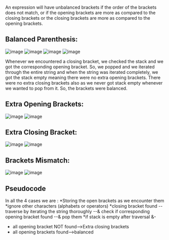 An expression will have unbalanced brackets if the order of the brackets does not match, 
or if the opening brackets are more as compared to the closing brackets 
or the closing brackets are more as compared to the opening brackets. 

## Balanced Parenthesis:

![image](https://user-images.githubusercontent.com/93143005/148371589-9f16f933-e11a-4f03-9cc2-bc97561bcfa2.png)
![image](https://user-images.githubusercontent.com/93143005/148371638-9314f1b7-e9cd-4ddf-a5ef-58b37fa2dd3e.png)
![image](https://user-images.githubusercontent.com/93143005/148371663-f9326aa9-8eef-4608-8a56-554796a041c5.png)
![image](https://user-images.githubusercontent.com/93143005/148371680-269ca41e-4bbe-41b8-b9ba-cb426ec8b822.png)

Whenever we encountered a closing bracket, we checked the stack and we got the corresponding opening bracket.
So, we popped and we iterated through the entire string and when the string was iterated completely,
we got the stack empty meaning there were no extra opening brackets. 
There were no extra closing brackets also as we never got stack
empty whenever we wanted to pop from it. So, the brackets were balanced.

## Extra Opening Brackets:

![image](https://user-images.githubusercontent.com/93143005/148371872-83134541-d9f5-40da-978b-c31bd7cb791f.png)
![image](https://user-images.githubusercontent.com/93143005/148371892-c11ea5d1-5cf7-4a4e-8de7-3f27166cd583.png)

## Extra Closing Bracket:

![image](https://user-images.githubusercontent.com/93143005/148371961-8e448c5c-bf4b-4855-9b42-8341341b6e41.png)
![image](https://user-images.githubusercontent.com/93143005/148371971-1efdad12-8c67-4895-87c8-bfb9af3e5d1e.png)

## Brackets Mismatch:

![image](https://user-images.githubusercontent.com/93143005/148372014-842d87e7-25a8-459c-b35c-716d75cc95fa.png)
![image](https://user-images.githubusercontent.com/93143005/148372029-c0604b00-b101-48ea-8f1f-5acdb03c81c1.png)

## Pseudocode
In all the 4 cases we are :
 *Storing the open brackets as we encounter them
 *ignore other characters (alphabets or operators)
 *closing bracket found --traverse by iterating the string thoroughly --& check if corresponding opening bracket found --& pop them
 *if stack is empty after traversal &-
  * all opening bracket NOT found-->Extra closing brackets
  * all opening brackets found-->balanced




